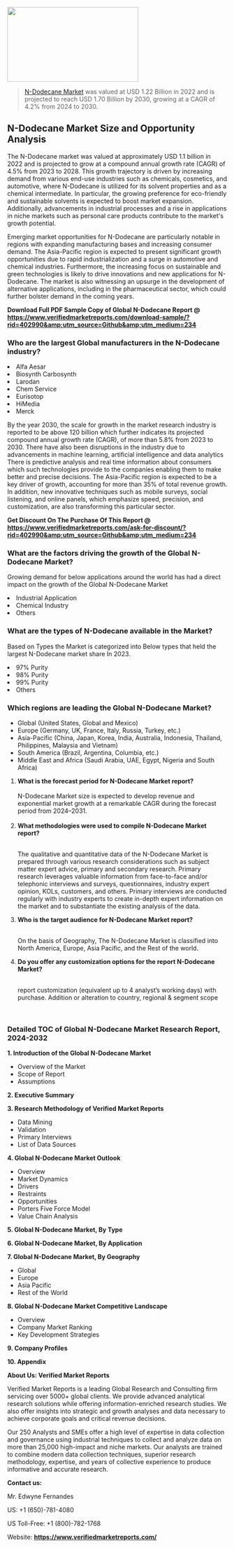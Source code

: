 
<img src="https://ffe5etoiles.com/wp-content/uploads/2024/12/MST1-300x171.png" alt="" width="300" height="171" class="alignnone size-medium wp-image-20088" /><blockquote><p><p><a href="https://www.verifiedmarketreports.com/download-sample/?rid=402990&utm_source=Github&utm_medium=234" target="_blank">N-Dodecane Market</a> was valued at USD 1.22 Billion in 2022 and is projected to reach USD 1.70 Billion by 2030, growing at a CAGR of 4.2% from 2024 to 2030.</p></blockquote><p><h2>N-Dodecane Market Size and Opportunity Analysis</h2><p>The N-Dodecane market was valued at approximately USD 1.1 billion in 2022 and is projected to grow at a compound annual growth rate (CAGR) of 4.5% from 2023 to 2028. This growth trajectory is driven by increasing demand from various end-use industries such as chemicals, cosmetics, and automotive, where N-Dodecane is utilized for its solvent properties and as a chemical intermediate. In particular, the growing preference for eco-friendly and sustainable solvents is expected to boost market expansion. Additionally, advancements in industrial processes and a rise in applications in niche markets such as personal care products contribute to the market's growth potential.</p><p>Emerging market opportunities for N-Dodecane are particularly notable in regions with expanding manufacturing bases and increasing consumer demand. The Asia-Pacific region is expected to present significant growth opportunities due to rapid industrialization and a surge in automotive and chemical industries. Furthermore, the increasing focus on sustainable and green technologies is likely to drive innovations and new applications for N-Dodecane. The market is also witnessing an upsurge in the development of alternative applications, including in the pharmaceutical sector, which could further bolster demand in the coming years.</p></p><p class=""><strong>Download Full PDF Sample Copy of Global N-Dodecane Report @ <a href="https://www.verifiedmarketreports.com/download-sample/?rid=402990&amp;utm_source=Github&amp;utm_medium=234" target="_blank">https://www.verifiedmarketreports.com/download-sample/?rid=402990&amp;utm_source=Github&amp;utm_medium=234</a></strong></p><h3 id="" class="">Who are the largest Global manufacturers in the N-Dodecane industry?</h3><p><li>Alfa Aesar</li><li> Biosynth Carbosynth</li><li> Larodan</li><li> Chem Service</li><li> Eurisotop</li><li> HiMedia</li><li> Merck</li></p><div class=""><div class="" dir="" data-message-author-role="" data-message-id="" data-message-model-slug=""><div class=""><div class=""><div class=""><div class="" dir="" data-message-author-role="" data-message-id="" data-message-model-slug=""><div class=""><div class=""><p>By the year 2030, the scale for growth in the market research industry is reported to be above 120 billion which further indicates its projected compound annual growth rate (CAGR), of more than 5.8% from 2023 to 2030. There have also been disruptions in the industry due to advancements in machine learning, artificial intelligence and data analytics There is predictive analysis and real time information about consumers which such technologies provide to the companies enabling them to make better and precise decisions. The Asia-Pacific region is expected to be a key driver of growth, accounting for more than 35% of total revenue growth. In addition, new innovative techniques such as mobile surveys, social listening, and online panels, which emphasize speed, precision, and customization, are also transforming this particular sector.</p><p><strong>Get Discount On The Purchase Of This Report @&nbsp; <a href="https://www.verifiedmarketreports.com/ask-for-discount/?rid=402990&amp;utm_source=Github&amp;utm_medium=234" target="_blank">https://www.verifiedmarketreports.com/ask-for-discount/?rid=402990&amp;utm_source=Github&amp;utm_medium=234</a></strong></p></div></div></div></div></div></div></div></div><h3 id="" class="">What are the factors driving the growth of the Global N-Dodecane Market?</h3><p id="" class="">Growing demand for below applications around the world has had a direct impact on the growth of the Global N-Dodecane Market</p><p id="" class=""><li>Industrial Application</li><li> Chemical Industry</li><li> Others</li></p><h3 id="" class="">What are the types of N-Dodecane available in the Market?</h3><p id="" class="">Based on Types the Market is categorized into Below types that held the largest N-Dodecane market share In 2023.</p><p id="" class=""><li>97% Purity</li><li> 98% Purity</li><li> 99% Purity</li><li> Others</li></p><h3 id="" class="">Which regions are leading the Global N-Dodecane Market?</h3><ul><li>Global (United States, Global and Mexico)</li><li>Europe (Germany, UK, France, Italy, Russia, Turkey, etc.)</li><li>Asia-Pacific (China, Japan, Korea, India, Australia, Indonesia, Thailand, Philippines, Malaysia and Vietnam)</li><li>South America (Brazil, Argentina, Columbia, etc.)</li><li>Middle East and Africa (Saudi Arabia, UAE, Egypt, Nigeria and South Africa)</li></ul><p><ol><li><strong>What is the forecast period for N-Dodecane Market report?<br /></strong><br /><span data-sheets-root="1" data-sheets-value="{&quot;1&quot;:2,&quot;2&quot;:&quot;XXXX size is expected to develop revenue and exponential market growth at a remarkable CAGR during the forecast period from 2024&ndash;2030.&quot;}" data-sheets-userformat="{&quot;2&quot;:12674,&quot;4&quot;:{&quot;1&quot;:2,&quot;2&quot;:16776960},&quot;10&quot;:2,&quot;11&quot;:0,&quot;15&quot;:&quot;Arial&quot;,&quot;16&quot;:12}">N-Dodecane Market size is expected to develop revenue and exponential market growth at a remarkable CAGR during the forecast period from 2024&ndash;2031.</span><br /><br /></li><li><strong>What methodologies were used to compile N-Dodecane Market report?<br /><br /></strong><p>The qualitative and quantitative data of the&nbsp;N-Dodecane Market is prepared through various research considerations such as subject matter expert advice, primary and secondary research. Primary research leverages valuable information from face-to-face and/or telephonic interviews and surveys, questionnaires, industry expert opinion, KOLs, customers, and others. Primary interviews are conducted regularly with industry experts to create in-depth expert information on the market and to substantiate the existing analysis of the data.&nbsp;</p></li><li><strong>Who is the target audience for N-Dodecane Market report?<br /><br /></strong><p>On the basis of Geography, The&nbsp;N-Dodecane Market is classified into North America, Europe, Asia Pacific, and the Rest of the world.</p></li><li><strong>Do you offer any customization options for the report N-Dodecane Market?<br /><br /></strong><p>report customization (equivalent up to 4 analyst&rsquo;s working days) with purchase. Addition or alteration to country, regional &amp; segment scope</p><p>&nbsp;</p></li></ol></p><h3 id="" class="">Detailed TOC of Global N-Dodecane Market Research Report, 2024-2032</h3><p id="" class=""><strong>1. Introduction of the Global N-Dodecane Market</strong></p><ul><li>Overview of the Market</li><li>Scope of Report</li><li>Assumptions</li></ul><p id="" class=""><strong>2. Executive Summary</strong></p><p id="" class=""><strong>3. Research Methodology of&nbsp;Verified Market Reports</strong></p><ul><li>Data Mining</li><li>Validation</li><li>Primary Interviews</li><li>List of Data Sources</li></ul><p id="" class=""><strong>4. Global N-Dodecane Market Outlook</strong></p><ul><li>Overview</li><li>Market Dynamics</li><li>Drivers</li><li>Restraints</li><li>Opportunities</li><li>Porters Five Force Model</li><li>Value Chain Analysis</li></ul><p id="" class=""><strong>5. Global N-Dodecane Market, By&nbsp;Type</strong></p><p id="" class=""><strong>6. Global N-Dodecane Market, By Application</strong></p><p id="" class=""><strong>7. Global N-Dodecane Market, By Geography</strong></p><ul><li>Global</li><li>Europe</li><li>Asia Pacific</li><li>Rest of the World</li></ul><p id="" class=""><strong>8. Global N-Dodecane Market Competitive Landscape</strong></p><ul><li>Overview</li><li>Company Market Ranking</li><li>Key Development Strategies</li></ul><p id="" class=""><strong>9. Company Profiles</strong></p><p id="" class=""><strong>10. Appendix</strong></p><p id="" class=""><strong>About Us: Verified Market Reports</strong></p><p id="" class="">Verified Market Reports is a leading Global Research and Consulting firm servicing over 5000+ global clients. We provide advanced analytical research solutions while offering information-enriched research studies. We also offer insights into strategic and growth analyses and data necessary to achieve corporate goals and critical revenue decisions.</p><p id="" class="">Our 250 Analysts and SMEs offer a high level of expertise in data collection and governance using industrial techniques to collect and analyze data on more than 25,000 high-impact and niche markets. Our analysts are trained to combine modern data collection techniques, superior research methodology, expertise, and years of collective experience to produce informative and accurate research.</p><p id="" class=""><strong>Contact us:</strong></p><p id="" class="">Mr. Edwyne Fernandes</p><p id="" class="">US: +1 (650)-781-4080</p><p id="" class="">US Toll-Free: +1 (800)-782-1768</p><p id="" class="">Website: <a target="" data-test-app-aware-link=""><strong>https://www.verifiedmarketreports.com/</strong></a></p>
